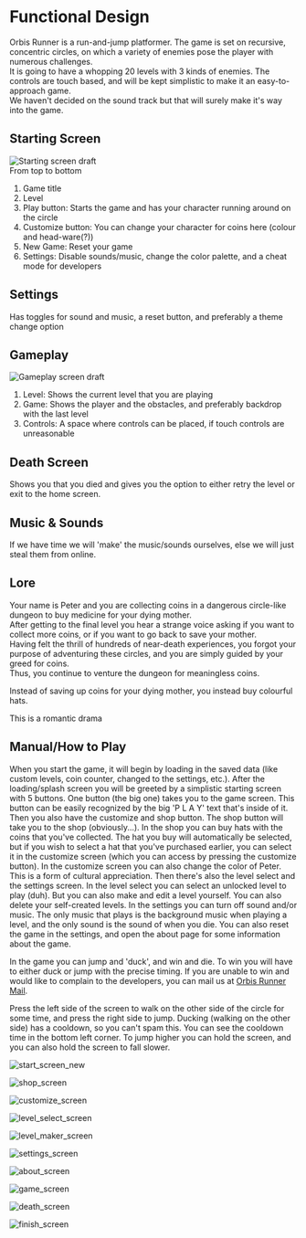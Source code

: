 # Functional Design  
Orbis Runner is a run-and-jump platformer. The game is set on recursive, concentric circles, on which a variety of enemies pose the player with numerous challenges.  
It is going to have a whopping 20 levels with 3 kinds of enemies. The controls are touch based, and will be kept simplistic to make it an easy-to-approach game.  
We haven't decided on the sound track but that will surely make it's way into the game.  
  
## Starting Screen
![Starting screen draft](start_screen.png)  
From top to bottom  
1. Game title
2. Level  
3. Play button: Starts the game and has your character running around on the circle  
4. Customize button: You can change your character for coins here (colour and head-ware(?))
5. New Game: Reset your game  
6. Settings: Disable sounds/music, change the color palette, and a cheat mode for developers  
  
## Settings
Has toggles for sound and music, a reset button, and preferably a theme change option

## Gameplay
![Gameplay screen draft](gameplay_screen.png)
1. Level: Shows the current level that you are playing
2. Game: Shows the player and the obstacles, and preferably backdrop with the last level
3. Controls: A space where controls can be placed, if touch controls are unreasonable

## Death Screen
Shows you that you died and gives you the option to either retry the level or exit to the home screen.

## Music & Sounds
If we have time we will 'make' the music/sounds ourselves, else we will just steal them from online.

## Lore
Your name is Peter and you are collecting coins in a dangerous circle-like dungeon to buy medicine for your dying mother.  
After getting to the final level you hear a strange voice asking if you want to collect more coins, or if you want to go back to save your mother.  
Having felt the thrill of hundreds of near-death experiences, you forgot your purpose of adventuring these circles, and you are simply guided by your greed for coins.  
Thus, you continue to venture the dungeon for meaningless coins.

Instead of saving up coins for your dying mother, you instead buy colourful hats.

This is a romantic drama

## Manual/How to Play
When you start the game, it will begin by loading in the saved data (like custom levels, coin counter, changed to the settings, etc.). After the loading/splash screen you will be greeted by a simplistic starting screen with 5 buttons.
One button (the big one) takes you to the game screen. This button can be easily recognized by the big 'P L A Y' text that's inside of it. Then you also have the customize and shop button. The shop button will take you to the shop (obviously...). In the shop you can buy hats with the coins that you've collected. The hat you buy will automatically be selected, but if you wish to select a hat that you've purchased earlier, you can select it in the customize screen (which you can access by pressing the customize button).
In the customize screen you can also change the color of Peter. This is a form of cultural appreciation.
Then there's also the level select and the settings screen. In the level select you can select an unlocked level to play (duh). But you can also make and edit a level yourself. You can also delete your self-created levels.
In the settings you can turn off sound and/or music. The only music that plays is the background music when playing a level, and the only sound is the sound of when you die.
You can also reset the game in the settings, and open the about page for some information about the game.

In the game you can jump and 'duck', and win and die. To win you will have to either duck or jump with the precise timing. If you are unable to win and would like to complain to the developers, you can mail us at [Orbis Runner Mail](mailto:481909@student.saxion.nl?subject=[Orbis%20Runner]%20I%20Suck).

Press the left side of the screen to walk on the other side of the circle for some time, and press the right side to jump.
Ducking (walking on the other side) has a cooldown, so you can't spam this. You can see the cooldown time in the bottom left corner.
To jump higher you can hold the screen, and you can also hold the screen to fall slower.

![start_screen_new](start_screen_new.png)

![shop_screen](shop_screen.png)

![customize_screen](customize_screen.png)

![level_select_screen](level_select_screen.png)

![level_maker_screen](level_maker_screen.png)

![settings_screen](settings_screen.png)

![about_screen](about_screen.png)

![game_screen](game_screen.png)

![death_screen](death_screen.png)

![finish_screen](finish_screen.png)